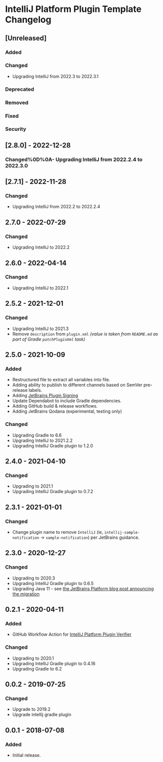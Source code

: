 <!-- Keep a Changelog guide -> https://keepachangelog.com -->

# IntelliJ Platform Plugin Template Changelog

## [Unreleased]
### Added

### Changed
- Upgrading IntelliJ from 2022.3 to 2022.3.1

### Deprecated

### Removed

### Fixed

### Security

## [2.8.0] - 2022-12-28
### Changed%0D%0A- Upgrading IntelliJ from 2022.2.4 to 2022.3.0

## [2.7.1] - 2022-11-28
### Changed
- Upgrading IntelliJ from 2022.2 to 2022.2.4

## 2.7.0 - 2022-07-29
### Changed
- Upgrading IntelliJ to 2022.2

## 2.6.0 - 2022-04-14
### Changed
- Upgrading IntelliJ to 2022.1

## 2.5.2 - 2021-12-01
### Changed
- Upgrading IntelliJ to 2021.3
- Remove `description` from `plugin.xml` _(value is taken from `README.md` as part of Gradle `patchPluginXml` task)_

## 2.5.0 - 2021-10-09
### Added
- Restructured  file to extract all variables into  file.
- Adding ability to publish to different channels based on SemVer pre-release labels.
- Adding [JetBrains Plugin Signing](https://plugins.jetbrains.com/docs/intellij/plugin-signing.html)
- Update Dependabot to include Gradle dependencies.
- Adding GitHub build & release workflows.
- Adding JetBrains Qodana (experimental, testing only)

### Changed
- Upgrading Gradle to 6.6
- Upgrading IntelliJ to 2021.2.2
- Upgrading IntelliJ Gradle plugin to 1.2.0

## 2.4.0 - 2021-04-10
### Changed
- Upgrading to 2021.1
- Upgrading IntelliJ Gradle plugin to 0.7.2

## 2.3.1 - 2021-01-01
### Changed
- Change plugin name to remove `IntelliJ` (ie, `intellij-sample-notification` -> `sample-notification`) per JetBrains
  guidance.

## 2.3.0 - 2020-12-27
### Changed
- Upgrading to 2020.3
- Upgrading IntelliJ Gradle plugin to 0.6.5
- Upgrading Java 11 -
  see [the JetBrains Platform blog post announcing the migration](https://blog.jetbrains.com/platform/2020/09/intellij-project-migrates-to-java-11/)

## 0.2.1 - 2020-04-11
### Added
- GitHub Workflow Action
  for [IntelliJ Platform Plugin Verifier](https://github.com/marketplace/actions/intellij-platform-plugin-verifier)

### Changed
- Upgrading to 2020.1
- Upgrading IntelliJ Gradle plugin to 0.4.16
- Upgrading Gradle to 6.2

## 0.0.2 - 2019-07-25
### Changed
- Upgrade to 2019.2
- Upgrade intellij gradle plugin

## 0.0.1 - 2018-07-08
### Added
- Initial release.